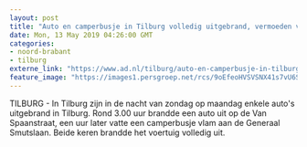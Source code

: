 ```yaml
---
layout: post
title: "Auto en camperbusje in Tilburg volledig uitgebrand, vermoeden van brandstichting"
date: Mon, 13 May 2019 04:26:00 GMT
categories: 
- noord-brabant 
- tilburg 
externe_link: "https://www.ad.nl/tilburg/auto-en-camperbusje-in-tilburg-volledig-uitgebrand-vermoeden-van-brandstichting~ac7e8c88/"
feature_image: "https://images1.persgroep.net/rcs/9oEfeoHVSVSNX41s7vU6SemrY78/diocontent/148188180/_fitwidth/400/?appId=21791a8992982cd8da851550a453bd7f&quality=0.7"
---
```


TILBURG - In Tilburg zijn in de nacht van zondag op maandag enkele auto's uitgebrand in Tilburg. Rond 3.00 uur brandde een auto uit op de Van Spaanstraat, een uur later vatte een camperbusje vlam aan de Generaal Smutslaan. Beide keren brandde het voertuig volledig uit.
